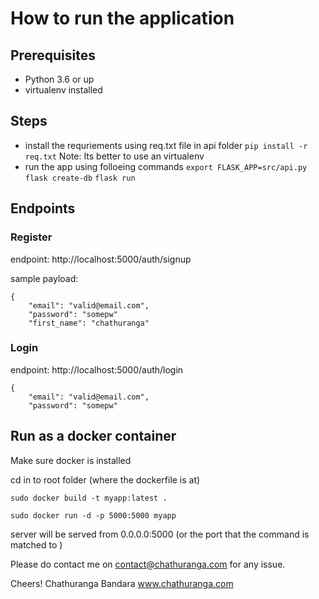 # How to run the application

## Prerequisites

- Python 3.6 or up
- virtualenv installed 

## Steps

- install the requriements using req.txt file in api folder
    ``` pip install -r req.txt ```
Note: Its better to use an virtualenv
- run the app using folloeing commands
    ``` export FLASK_APP=src/api.py  ```
    ``` flask create-db ``` 
    ``` flask run ```

## Endpoints

### Register
endpoint: http://localhost:5000/auth/signup

sample payload:

``` 
{ 
    "email": "valid@email.com",
    "password": "somepw"
    "first_name": "chathuranga"
```

### Login
endpoint: http://localhost:5000/auth/login


``` 
{ 
    "email": "valid@email.com",
    "password": "somepw"
```

## Run as a docker container

Make sure docker is installed

cd in to root folder (where the dockerfile is at)

``` 
sudo docker build -t myapp:latest .
```

```
sudo docker run -d -p 5000:5000 myapp
```

server will be served from 0.0.0.0:5000 (or the port that the command is matched to )

Please do contact me on contact@chathuranga.com for any issue. 

Cheers!
Chathuranga Bandara
www.chathuranga.com


